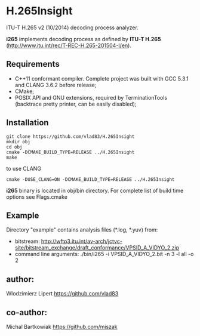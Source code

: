 # H.265Insight
ITU-T H.265 v2 (10/2014) decoding process analyzer.

**i265** implements decoding process as defined by **ITU-T H.265** (http://www.itu.int/rec/T-REC-H.265-201504-I/en).

## Requirements

- C++11 conformant compiler. Complete project was built with GCC 5.3.1 and CLANG 3.6.2 before release;
- CMake;
- POSIX API and GNU extensions, required by TerminationTools (backtrace pretty printer, can be easily disabled);

## Installation
```
git clone https://github.com/vlad83/H.265Insight
mkdir obj
cd obj
cmake -DCMAKE_BUILD_TYPE=RELEASE ../H.265Insight
make
```
to use CLANG
```
cmake -DUSE_CLANG=ON -DCMAKE_BUILD_TYPE=RELEASE ../H.265Insight
```

**i265** binary is located in obj/bin directory. For complete list of build time options see Flags.cmake

## Example

Directory "example" contains analysis files (*.log, *.yuv) from:
- bitstream: http://wftp3.itu.int/av-arch/jctvc-site/bitstream_exchange/draft_conformance/VPSID_A_VIDYO_2.zip
- command line arguments: ./bin/i265 -i VPSID_A_VIDYO_2.bit -n 3 -l all -o 2

## author:
Wlodzimierz Lipert https://github.com/vlad83
## co-author:
Michal Bartkowiak https://github.com/miszak
